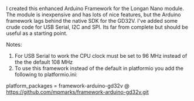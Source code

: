 I created this enhanced Arduino Framework for the Longan Nano module. The module is inexpensive and has lots of nice features, but the Arduino framework lags behind the native SDK for the GD32V. I've added some crude code for USB Serial, I2C and SPI. Its far from complete but should be useful as a starting point.

Notes:
1. For USB Serial to work the CPU clock must be set to 96 MHz instead of the the default 108 MHz
2. To use this framework instead of the default in platformio you add the following to platformio.ini:

  platform_packages = framework-arduino-gd32v @ https://github.com/mpmarks/framework-arduino-gd32v.git
  
  



